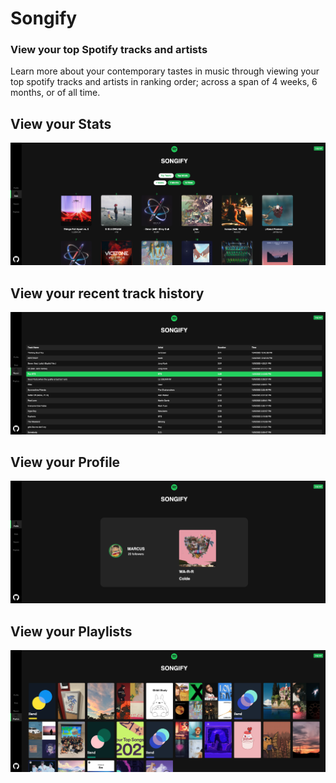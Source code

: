 # Songify
### View your top Spotify tracks and artists

Learn more about your contemporary tastes in music through viewing your top spotify tracks and artists in ranking order; across a span of 4 weeks, 6 months, or of all time.

## View your Stats
![plot](./src/media/snapshots/Stats.png)

## View your recent track history
![plot](./src/media/snapshots/Recent.png)

## View your Profile
![plot](./src/media/snapshots/Profile.png)

## View your Playlists
![plot](./src/media/snapshots/Playlist.png)
